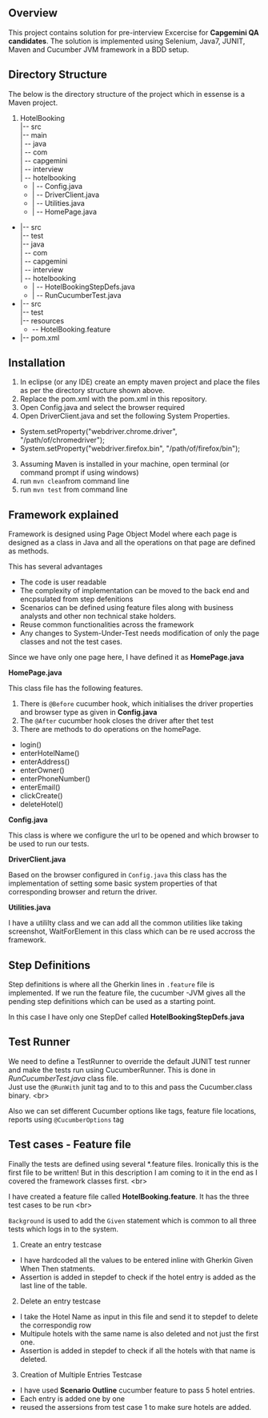 ## Overview

This project contains solution for pre-interview Excercise for **Capgemini QA candidates**. The solution is implemented using Selenium, Java7, JUNIT, Maven and Cucumber JVM framework in a BDD setup.

## Directory Structure

The below is the directory structure of the project which in essense is a Maven project. 

1. HotelBooking <br />
    |-- src <br />
    |-- main <br />
    |   -- java <br />
    |       -- com <br />
    |           -- capgemini <br />
    |               -- interview <br />
    |                   -- hotelbooking <br />
   *  |                       -- Config.java <br />
   *  |                       -- DriverClient.java <br />
    *  |                       -- Utilities.java <br />
    *  |                       -- HomePage.java <br />
* |-- src <br />
        |-- test <br/>
        |-- java <br />
        |    -- com <br />
        |       -- capgemini <br />
        |           -- interview <br />
        |               -- hotelbooking <br />
  *  |                   -- HotelBookingStepDefs.java <br />
  *  |                   -- RunCucumberTest.java <br />
* |-- src <br />
|-- test <br/>
        |-- resources <br />
  *  -- HotelBooking.feature <br />
* |-- pom.xml <br />


## Installation

1. In eclipse (or any IDE) create an empty maven project and place the files as per the directory structure shown above. 
2. Replace the pom.xml with the pom.xml in this repository. 
3. Open Config.java and select the browser required
4. Open DriverClient.java and set the following System Properties. 
  *  System.setProperty("webdriver.chrome.driver", "/path/of/chromedriver");
  *  System.setProperty("webdriver.firefox.bin", "/path/of/firefox/bin");
3. Assuming Maven is installed in your machine, open terminal (or command prompt if using windows)
4. run  `mvn clean`from command line
5. run `mvn test` from command line

## Framework explained
Framework is designed using Page Object Model where each page is designed as a class in Java and all the operations on that page are defined as methods. <br/>

This has several advantages
  *  The code is user readable
  *  The complexity of implementation can be moved to the back end and encpsulated from step defenitions
  *  Scenarios can be defined using feature files along with business analysts and other non technical stake holders. 
  *  Reuse common functionalities across the framework
  *  Any changes to System-Under-Test needs modification of only the page classes and not the test cases. 

Since we have only one page here, I have defined it as **HomePage.java**

**HomePage.java**

This class file has the following features. <br/>

1. There is `@Before` cucumber hook, which initialises the driver properties and browser type as given in **Config.java**
2. The `@After` cucumber hook closes the driver after thet test 
3. There are methods to do operations on the homePage. 
  * login()  
  * enterHotelName()
  * enterAddress()
  * enterOwner()
  * enterPhoneNumber()
  * enterEmail()
  * clickCreate()
  * deleteHotel()
  
**Config.java**

This class is where we configure the url to be opened and which browser to be used to run our tests. 

**DriverClient.java**

Based on the browser configured in `Config.java` this class has the implementation of setting some basic system properties of that corresponding browser and return the driver. 

**Utilities.java**

I have a utililty class and we can add all the common utilities like taking screenshot, WaitForElement in this class which can be re used accross the framework. 

## Step Definitions

Step definitions is where all the Gherkin lines in `.feature` file is implemented. If we run the feature file, the cucumber -JVM gives all the pending step definitions which can be used as a starting point. <br/>

In this case I have only one StepDef called **HotelBookingStepDefs.java**

## Test Runner

We need to define a TestRunner to override the default JUNIT test runner and make the tests run using CucumberRunner. This is done in *RunCucumberTest.java* class file. <br/>
Just use the `@RunWith` junit tag and to to this and pass the Cucumber.class binary. <br\>

Also we can set different Cucumber options like tags, feature file locations, reports using `@CucumberOptions` tag

## Test cases - Feature file

Finally the tests are defined using several *.feature files. Ironically this is the first file to be written! But in this description I am coming to it in the end as I covered the framework classes first. <br\>

I have created a feature file called **HotelBooking.feature**. It has the three test cases to be run <br\>

`Background` is used to add the `Given` statement which is common to all three tests which logs in to the system. 

1. Create an entry testcase
  *  I have hardcoded all the values to be entered inline with Gherkin Given When Then statments. 
  *  Assertion is added in stepdef to check if the hotel entry is added as the last line of the table. 
  
2. Delete an entry testcase
  *  I take the Hotel Name as input in this file and send it to stepdef to delete the correspondig row
  *  Multipule hotels with the same name is also deleted and not just the first one. 
  * Assertion is added in stepdef to check if all the hotels with that name is deleted. 
  
3. Creation of Multiple Entries Testcase
  * I have used **Scenario Outline** cucumber feature to pass 5 hotel entries. 
  * Each entry is added one by one
  * reused the assersions from test case 1 to make sure hotels are added. 
  




